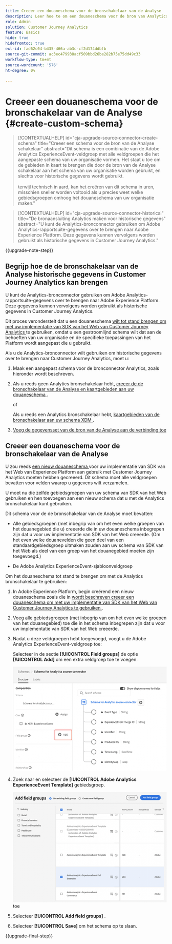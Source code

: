 ```yaml
---
title: Creeer een douaneschema voor de bronschakelaar van de Analyse
description: Leer hoe te om een douaneschema voor de bron van Analytics schakelaar tot stand te brengen
role: Admin
solution: Customer Journey Analytics
feature: Basics
hide: true
hidefromtoc: true
exl-id: fad62c04-b435-466a-ab3c-cf2d174ddbfb
source-git-commit: ac3ec479938acf509bbd26be282b75e75dd49c33
workflow-type: tm+mt
source-wordcount: '576'
ht-degree: 0%

---
```


# Creeer een douaneschema voor de bronschakelaar van de Analyse {#create-custom-schema}

<!-- markdownlint-disable MD034 -->

>[!CONTEXTUALHELP]
>id="cja-upgrade-source-connector-create-schema"
>title="Creeer een schema voor de bron van de Analyse schakelaar"
>abstract="Dit schema is een combinatie van de Adobe Analytics ExperienceEvent-veldgroep met alle veldgroepen die het aangepaste schema van uw organisatie vormen. Het staat u toe om de gebieden in kaart te brengen die door de bron van de Analyse schakelaar aan het schema van uw organisatie worden gebruikt, en slechts voor historische gegevens wordt gebruikt.<br><br> terwijl technisch in aard, kan het creëren van dit schema in uren, misschien sneller worden voltooid als u precies weet welke gebiedsgroepen omhoog het douaneschema van uw organisatie maken."

<!-- markdownlint-enable MD034 -->

<!-- markdownlint-disable MD034 -->

>[!CONTEXTUALHELP]
>id="cja-upgrade-source-connector-historical"
>title="De bronaansluiting Analytics maken voor historische gegevens"
>abstract="U kunt de Analytics-bronconnector gebruiken om Adobe Analytics-rapportsuite-gegevens over te brengen naar Adobe Experience Platform. Deze gegevens kunnen vervolgens worden gebruikt als historische gegevens in Customer Journey Analytics."

<!-- markdownlint-enable MD034 -->

{{upgrade-note-step}}

## Begrijp hoe de de bronschakelaar van de Analyse historische gegevens in Customer Journey Analytics kan brengen

U kunt de Analytics-bronconnector gebruiken om Adobe Analytics-rapportsuite-gegevens over te brengen naar Adobe Experience Platform. Deze gegevens kunnen vervolgens worden gebruikt als historische gegevens in Customer Journey Analytics.

Dit proces veronderstelt dat u een douaneschema [ wilt tot stand brengen om met uw implementatie van SDK van het Web van Customer Journey Analytics ](/help/getting-started/cja-upgrade/cja-upgrade-schema-create.md) te gebruiken, omdat u een gestroomlijnd schema wilt dat aan de behoeften van uw organisatie en de specifieke toepassingen van het Platform wordt aangepast die u gebruikt.

Als u de Analytics-bronconnector wilt gebruiken om historische gegevens over te brengen naar Customer Journey Analytics, moet u:

1. Maak een aangepast schema voor de bronconnector Analytics, zoals hieronder wordt beschreven.

1. Als u reeds geen Analytics bronschakelaar hebt, [ creeer de de bronschakelaar van de Analyse en kaartgebieden aan uw douaneschema ](/help/getting-started/cja-upgrade/cja-upgrade-source-connector.md).

   of

   Als u reeds een Analytics bronschakelaar hebt, [ kaartgebieden van de bronschakelaar aan uw schema XDM ](/help/getting-started/cja-upgrade/cja-upgrade-from-source-connector.md).

1. [Voeg de gegevensset van de bron van de Analyse aan de verbinding toe](/help/getting-started/cja-upgrade/cja-upgrade-source-connector-dataset.md)

## Creeer een douaneschema voor de bronschakelaar van de Analyse

U zou reeds [ een nieuw douaneschema ](/help/getting-started/cja-upgrade/cja-upgrade-schema-create.md) voor uw implementatie van SDK van het Web van Experience Platform aan gebruik met Customer Journey Analytics moeten hebben gecreeerd. Dit schema moet alle veldgroepen bevatten voor velden waarop u gegevens wilt verzamelen.

U moet nu die zelfde gebiedsgroepen van uw schema van SDK van het Web gebruiken en hen toevoegen aan een nieuw schema dat u met de Analytics bronschakelaar kunt gebruiken.

Dit schema voor de de bronschakelaar van de Analyse moet bevatten:

* Alle gebiedsgroepen (met inbegrip van om het even welke groepen van het douanegebied die u) creeerde die in uw douaneschema inbegrepen zijn dat u voor uw implementatie van SDK van het Web creeerde. (Om het even welke douanevelden die geen deel van een standaardgebiedsgroep uitmaken zouden aan uw schema van SDK van het Web als deel van een groep van het douanegebied moeten zijn toegevoegd.)

* De Adobe Analytics ExperienceEvent-sjabloonveldgroep

Om het douaneschema tot stand te brengen om met de Analytics bronschakelaar te gebruiken:

1. In Adobe Experience Platform, begin creërend een nieuw douaneschema zoals die in [ wordt beschreven creeer een douaneschema om met uw implementatie van SDK van het Web van Customer Journey Analytics te gebruiken ](/help/getting-started/cja-upgrade/cja-upgrade-schema-create.md).

1. Voeg alle gebiedsgroepen (met inbegrip van om het even welke groepen van het douanegebied) toe die in het schema inbegrepen zijn dat u voor uw implementatie van SDK van het Web creeerde.

1. Nadat u deze veldgroepen hebt toegevoegd, voegt u de Adobe Analytics ExperienceEvent-veldgroep toe:

   Selecteer in de sectie **[!UICONTROL Field groups]** de optie **[!UICONTROL Add]** om een extra veldgroep toe te voegen.

   ![ voeg gebiedsgroep aan schema toe ](assets/schema-add-field-group.png)

1. Zoek naar en selecteer de **[!UICONTROL Adobe Analytics ExperienceEvent Template]** gebiedsgroep.

   ![ voeg de het gebiedsgroep van Adobe Analytics ExperienceEvent ](assets/schema-experienceevent.png) toe

1. Selecteer **[!UICONTROL Add field groups]** .

1. Selecteer **[!UICONTROL Save]** om het schema op te slaan.

{{upgrade-final-step}}
